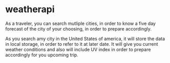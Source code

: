 # weatherapi

As a traveler, you can search mutliple cities, in order to know a five day forecast of the city of your choosing, in order to prepare accordingly.

As you search amy city in the United States of america, it will store the data in local storage, 
in order to refer to it at later date.
It will give you current weather conditions
and also will include UV index in order to prepare accordingly for you upcoming trip.
